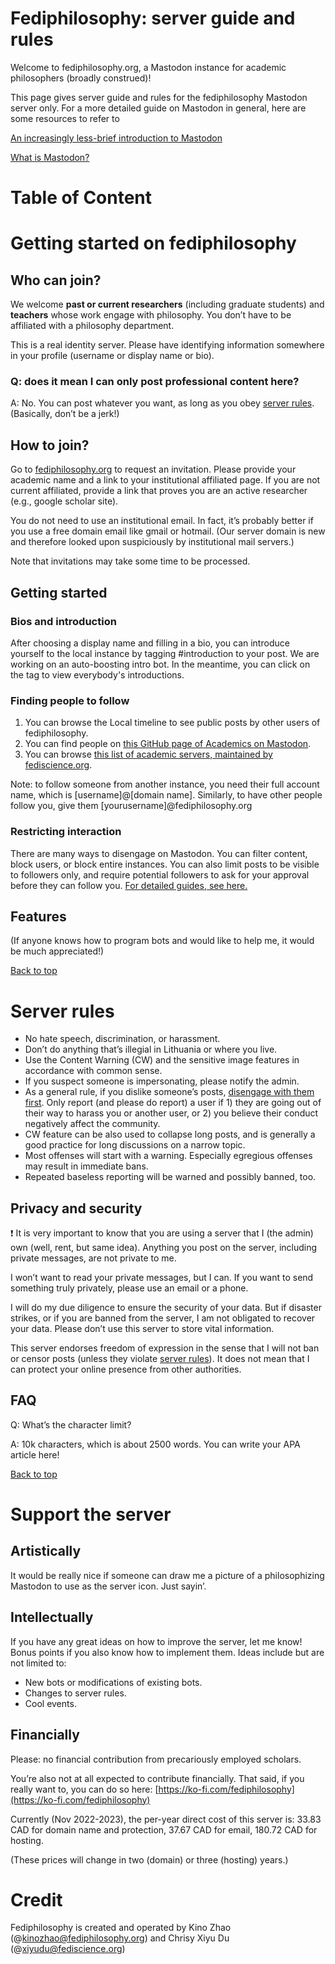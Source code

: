 # Fediphilosophy: server guide and rules

Welcome to fediphilosophy.org, a Mastodon instance for academic philosophers (broadly construed)!

This page gives server guide and rules for the fediphilosophy Mastodon server only. For a more detailed guide on Mastodon in general, here are some resources to refer to

[An increasingly less-brief introduction to Mastodon](https://gist.github.com/joyeusenoelle/74f6e6c0f349651349a0df9ae4582969)

[What is Mastodon?](https://docs.joinmastodon.org/)

# Table of Content

# Getting started on fediphilosophy

## Who can join?

We welcome **past or current researchers** (including graduate students) and **teachers** whose work engage with philosophy. You don’t have to be affiliated with a philosophy department.

This is a real identity server. Please have identifying information somewhere in your profile (username or display name or bio).

### Q: does it mean I can only post professional content here?

A: No. You can post whatever you want, as long as you obey [server rules](https://www.notion.so/Fediphilosophy-server-guide-and-rules-f698f52c7262482a8810f6da42cdbb9f). (Basically, don’t be a jerk!)

## How to join?

Go to [fediphilosophy.org](http://fediphilosophy.org) to request an invitation. Please provide your academic name and a link to your institutional affiliated page. If you are not current affiliated, provide a link that proves you are an active researcher (e.g., google scholar site).

You do not need to use an institutional email. In fact, it’s probably better if you use a free domain email like gmail or hotmail. (Our server domain is new and therefore looked upon suspiciously by institutional mail servers.)

Note that invitations may take some time to be processed.

## Getting started

### Bios and introduction

After choosing a display name and filling in a bio, you can introduce yourself to the local instance by tagging #introduction to your post. We are working on an auto-boosting intro bot. In the meantime, you can click on the tag to view everybody's introductions.

### Finding people to follow

1. You can browse the Local timeline to see public posts by other users of fediphilosophy.
2. You can find people on [this GitHub page of Academics on Mastodon](https://github.com/nathanlesage/academics-on-mastodon).
3. You can browse [this list of academic servers, maintained by fediscience.org](https://fediscience.org/server-list.html).

Note: to follow someone from another instance, you need their full account name, which is [username]@[domain name]. Similarly, to have other people follow you, give them [yourusername]@fediphilosophy.org

### Restricting interaction

There are many ways to disengage on Mastodon. You can filter content, block users, or block entire instances. You can also limit posts to be visible to followers only, and require potential followers to ask for your approval before they can follow you. [For detailed guides, see here.](https://docs.joinmastodon.org/user/moderating/)

## Features

(If anyone knows how to program bots and would like to help me, it would be much appreciated!)

[Back to top](https://www.notion.so/Fediphilosophy-server-guide-and-rules-f698f52c7262482a8810f6da42cdbb9f)

# Server rules

- No hate speech, discrimination, or harassment.
- Don’t do anything that’s illegial in Lithuania or where you live.
- Use the Content Warning (CW) and the sensitive image features in accordance with common sense.
- If you suspect someone is impersonating, please notify the admin.
- As a general rule, if you dislike someone’s posts, [disengage with them first](https://www.notion.so/Fediphilosophy-server-guide-and-rules-f698f52c7262482a8810f6da42cdbb9f). Only report (and please do report) a user if 1) they are going out of their way to harass you or another user, or 2) you believe their conduct negatively affect the community.
- CW feature can be also used to collapse long posts, and is generally a good practice for long discussions on a narrow topic.
- Most offenses will start with a warning. Especially egregious offenses may result in immediate bans.
- Repeated baseless reporting will be warned and possibly banned, too.

## Privacy and security

<aside>
❗ It is very important to know that you are using a server that I (the admin) own (well, rent, but same idea). Anything you post on the server, including private messages, are not private to me.

</aside>

I won’t want to read your private messages, but I can. If you want to send something truly privately, please use an email or a phone.

I will do my due diligence to ensure the security of your data. But if disaster strikes, or if you are banned from the server, I am not obligated to recover your data. Please don’t use this server to store vital information.

This server endorses freedom of expression in the sense that I will not ban or censor posts (unless they violate [server rules](https://www.notion.so/Fediphilosophy-server-guide-and-rules-f698f52c7262482a8810f6da42cdbb9f)). It does not mean that I can protect your online presence from other authorities.

## FAQ

Q: What’s the character limit?

A: 10k characters, which is about 2500 words. You can write your APA article here!

[Back to top](https://www.notion.so/Fediphilosophy-server-guide-and-rules-f698f52c7262482a8810f6da42cdbb9f)

# Support the server

## Artistically

It would be really nice if someone can draw me a picture of a philosophizing Mastodon to use as the server icon. Just sayin’.

## Intellectually

If you have any great ideas on how to improve the server, let me know! Bonus points if you also know how to implement them. Ideas include but are not limited to:

- New bots or modifications of existing bots.
- Changes to server rules.
- Cool events.

## Financially

Please: no financial contribution from precariously employed scholars.

You’re also not at all expected to contribute financially. That said, if you really want to, you can do so here: [https://ko-fi.com/fediphilosophy](https://ko-fi.com/fediphilosophy)

Currently (Nov 2022-2023), the per-year direct cost of this server is: 33.83 CAD for domain name and protection, 37.67 CAD for email, 180.72 CAD for hosting.

(These prices will change in two (domain) or three (hosting) years.)

# Credit

Fediphilosophy is created and operated by Kino Zhao (@kinozhao@fediphilosophy.org) and Chrisy Xiyu Du (@xiyudu@fediscience.org)
